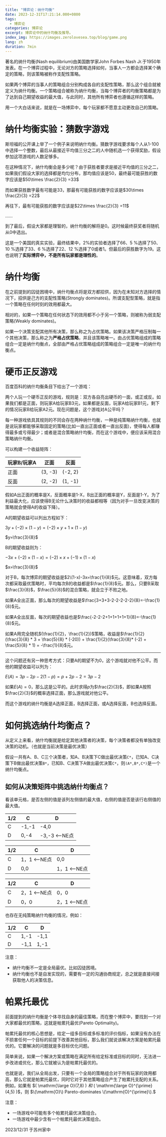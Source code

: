 ```yaml
---
title: "博弈论：纳什均衡"
date: 2023-12-31T17:21:14.000+0800
tags:
  - 博弈论
categories: 博弈论
excerpt: 博弈论中的纳什均衡及推导。
index_img: https://images.zerolovesea.top/blog/game.png
lang: zh
duration: 7min
---
```


著名的纳什均衡(Nash equilibrium)由美国数学家John Forbes Nash Jr.于1950年发表。在一个博弈过程中，无论对方的策略选择如何，当事人一方都会选择某个确定的策略，则该策略被称作支配性策略。

如果两个博弈的当事人的策略组合分别构成各自的支配性策略，那么这个组合就被定义为纳什均衡。一个策略组合被称为纳什均衡，当每个博弈者的均衡策略都是为了达到自己期望收益的最大值，与此同时，其他所有博弈者也遵循这样的策略。

用一个大白话来说，就是在一场博弈中，每个玩家都不愿意主动更改自己的策略。

# 纳什均衡实验：猜数字游戏
斯坦福的公开课上举了一个例子来说明纳什均衡。猜数字游戏要求每个人从1-100中选择一个整数，最后从最接近平均值三分之二的人中随机选一个获得奖励，假设参加这项游戏的人数足够多。

在这种情况下，纳什均衡会是多少呢？由于获胜者要求是接近平均值的三分之二，如果我们假设大家的选择都是均匀分布，那均值应该是$50$，最终最可能获胜的数字应该是$50\times \frac{2}{3} =33$

而如果获胜数字最有可能是$33$，那最有可能获胜的数字应该是$30\times \frac{2}{3} =22$

再往下，最有可能获胜的数字应该是$22\times \frac{2}{3} =11$

......

到了最后，假设大家都是理智的，纳什均衡的解将是0。这时候最终获奖者将随机从0中选出。

这是一个美国的真实实验，最终结果中，2%的实验者选择了$66$、5 %选择了$50$、10 %选择了$33$、6 %选择了$22$、12 %选择了$0$或者$1$。但最后的获胜数字为$19$。这也说明了**实际博弈中，不是所有玩家都是理性的**。

# 纳什均衡

在之前提到的囚徒困境中，纳什均衡点将是双方都招供，因为在未知对方选择的情况下，招供是己方的支配性策略(Strongly dominates)。所谓支配型策略，就是指一个策略在任何时刻的效用都最大。

相对的，如果一个策略在任何状态下的效用都不小于另一个策略，则被称为弱支配策略(Weakly dominates)。

如果一个决策支配其他所有决策，那么称之为占优策略。如果该决策严格压制每一个其他决策，那么称之为**严格占优策略**，并且该策略唯一。由占优策略组成的策略组合一定是纳什均衡点，全部由严格占优策略组成的策略组合一定是唯一的纳什均衡点。

# 硬币正反游戏
百度百科的纳什均衡条目下给出了一个游戏：

两个人玩一个硬币正反的游戏，规则是：双方各自亮出硬币的一面，或正或反。如果我们都是正面，则玩家A给玩家B$3$元，如果都是反面，玩家A给玩家B$1$元，剩下的情况玩家B给玩家A$2$元。现在问题是，这个游戏对A公平吗？

每一种游戏依具其规则的不同会存在两种纳什均衡，一种是纯策略纳什均衡，也就是说玩家都能够采取固定的策略(比如一直出正面或者一直出反面)，使得每人都赚得最多或亏得最少；或者是混合策略纳什均衡，而在这个游戏中，便应该采用混合策略纳什均衡。

可以构建一个收益矩阵：

|玩家B/玩家A|正面|反面|
|----------|---|---|
|正面|(3, -3)|(-2, 2)|
|反面|(2, -2)|(1, -1)|

假如A出正面的概率是X，反面概率是1-X，B出正面的概率是Y，反面是1-Y。为了利益最大化，应该使得B无论什么决策时的收益都相等（因为对手一旦改变决策的策略就会使得A的收益下降）。

A的期望收益可以列出方程如下：

$3y+(-2)\times (1-y)=(-2)\times y+1\times (1-y)$

$y=\frac{3}{8}$

B的期望收益则为：

$-3x+(-2)\times (1-x)=(-2)\times x+(-1)\times (1-x)$

$x=\frac{3}{8}$

对于B，每次博弈的期望收益是$2\(1-x)-3x=\frac{1}{8}$元。这意味着，双方每次都采取最优策略时，平均每次B的收益都是$\frac{1}{8}$元。那么，只要B采取$\frac{3}{8}$，$\frac{5}{8}$的混合策略，就会立于不败之地。

如果A全出正面，那么每次的期望收益是$\frac{3+3+3-2-2-2-2-2}{8}=-\frac{1}{8}$元。

如果A全出反面，每次的期望收益也是$\frac{-2-2-2+1+1+1+1+1}{8}=-\frac{1}{8}$元。

如果A用完全随机$(\frac{1}{2}，\frac{1}{2})$策略，收益是$\frac{1}{2}(\frac{3}{8} * 3 + \frac{5}{8} * (-20)) + \frac{1}{2}(\frac{3}{8}* (-2) + \frac{5}{8} * 1) = -\frac{1}{8}$元。

---

这个问题还有另一种思考方式：只要A的期望不为$0$，这个游戏就对他不公平。而他的期望收益可以列为：

$E(A)=3p-2p-2(1-p)=p+2p-2=3p-2$

如果$E(A)=0$，那么这是公平的。此时求得$p$为$\frac{2}{3}$，即如果A按照$\frac{2}{3}$的概率选择正面，那么游戏就对他公平。

而这个游戏的纳什均衡是A选择正面，B选择正面，或A选择反面，B也选择反面。

# 如何挑选纳什均衡点？

从定义上来看，纳什均衡就是给定其他决策者的决策，每个决策者都没有单独改变决策的动机。（也就是当前决策是最优决策）

假设一共有A、B、C三个决策者，知A、B决策下C做出最优决策`C*`，已知A、C决策下B做出最优决策`B*`，已知B、C决策下A做出最优决策`C*`，则`(A*,B*,C*)`是一个纳什均衡点。

## 如何从决策矩阵中挑选纳什均衡点？
看该单元格，是否左侧的值是该列左侧值的最大值，右侧的值是否是该行右侧值的最大值。

| 1/2  | C   | D    |
| ---- | ---- | ---- |
|   C   |     -1,-1 | -4,0     |
| D |0,-4|-3,-3 <--NE点 |

| 1/2  | C    | D    |
| ---- | ---- | ---- |
|   C   |     1，1 <--NE点 | 0,0     |
| D |0,0|1，1 <--NE点 |

| 1/2  | C    | D    |
| ---- | ---- | ---- |
|   C   |     2，1 <--NE点| 0，0    |
| D |0，0|2，1 <--NE点 |

也存在无纯策略纳什均衡的情况，例如：

| 1/2 | C    | D    |
| ---- | ---- | ---- |
|   C   |     1,-1 | -1,1     |
| D |-1,1|1,-1 |

注意：

- 纳什均衡不一定是全局最优。比如囚徒困境。
- 纳什均衡也不是自发实现的，需要有一定的沟通协商规定，总之就是直接间接获取他人的决策信息。

# 帕累托最优

前面提到的纳什均衡是个体寻找自身的最佳策略，而在整个博弈中，要找到一个对大家都最优的策略，这就是帕累托最优(Pareto Optimality)。

帕累托最优的核心思想是，给定一组多目标或多标准的评价指标，如果没有办法在不损害任何一个目标的前提下改善其他目标，那么我们就说该解决方案是帕累托最优的。它要解决的问题就是多目标优化问题。

简单来说，如果一个解决方案或策略在满足所有给定标准或目标的同时，无法进一步改进或优化，那么它就被认为是帕累托最优的。

也就是说，我们从全局出发，只要有一个全局的策略组合对于所有玩家的效用都高，那么它就是帕累托最优，同时它对于其他策略组合产生了帕累托支配的关系。例如，如果有 $\( \mathrm{\large O}(7,8) \) $和$ \( \mathrm{\large O}^{\prime}(4,5) \)$，则 $\(\mathrm{O}\) Pareto-dominates \(\mathrm{O}^{\prime}\).$


注意：

- 一场游戏中可能有多个帕累托最优决策组合。
- 一场游戏中最少含有一个帕累托最优决策组合。


2023/12/31 于苏州家中





